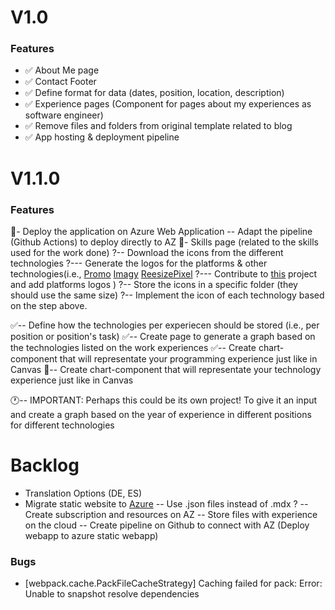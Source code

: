# V1.0

### Features

- ✅ About Me page
- ✅ Contact Footer
- ✅ Define format for data (dates, position, location, description)
- ✅ Experience pages (Component for pages about my experiences as software engineer)
- ✅ Remove files and folders from original template related to blog
- ✅ App hosting & deployment pipeline

# V1.1.0

### Features

🚧- Deploy the application on Azure Web Application
    -- Adapt the pipeline (Github Actions) to deploy directly to AZ
🚧- Skills page (related to the skills used for the work done)
?-- Download the icons from the different technologies
?--- Generate the logos for the platforms & other technologies(i.e., 
[Promo](https://promo.com/tools/image-resizer/)
[Imagy](https://imagy.app/image-resizer/)
[ReesizePixel](https://www.resizepixel.com/resize-image/)
?--- Contribute to [this](https://github.com/abranhe/programming-languages-logos?tab=readme-ov-file) project and add platforms logos
)
?-- Store the icons in a specific folder (they should use the same size)
?-- Implement the icon of each technology based on the step above.

✅-- Define how the technologies per experiecen should be stored (i.e., per position or position's task)
✅-- Create page to generate a graph based on the technologies listed on the work experiences
✅-- Create chart-component that will representate your programming experience just like in Canvas
🚧-- Create chart-component that will representate your technology experience just like in Canvas

🕐-- IMPORTANT: Perhaps this could be its own project! To give it an input and create a graph based on the year of experience in different positions for different technologies

# Backlog

- Translation Options (DE, ES)
- Migrate static website to [Azure](https://learn.microsoft.com/en-us/azure/storage/blobs/storage-blobs-static-site-github-actions?tabs=openid)
-- Use .json files instead of .mdx ?
-- Create subscription and resources on AZ
-- Store files with experience on the cloud
-- Create pipeline on Github to connect with AZ (Deploy webapp to azure static webapp)

### Bugs

- [webpack.cache.PackFileCacheStrategy] Caching failed for pack: Error: Unable to snapshot resolve dependencies